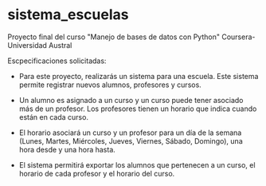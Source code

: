# sistema_escuelas

Proyecto final del curso "Manejo de bases de datos con Python" Coursera-Universidad Austral 

Escpecificaciones solicitadas:

- Para este proyecto, realizarás un sistema para una escuela. Este sistema permite registrar nuevos alumnos, profesores y cursos.

- Un alumno es asignado a un curso y un curso puede tener asociado más de un profesor. Los profesores tienen un horario que indica cuando están en cada curso.

- El horario asociará un curso y un profesor para un día de la semana (Lunes, Martes, Miércoles, Jueves, Viernes, Sábado, Domingo), una hora desde y una hora hasta.

- El sistema permitirá exportar los alumnos que pertenecen a un curso, el horario de cada profesor y el horario del curso.
